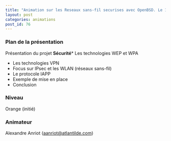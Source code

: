 ```yaml
---
title: "Animation sur les Reseaux sans-fil securises avec OpenBSD. Le 19/05/2006."
layout: post
categories: animations
post_id: 76
---
```


### Plan de la présentation ###

Présentation du projet **Sécurité*** Les technologies WEP et WPA

* Les technologies VPN
* Focus sur IPsec et les WLAN (réseaux sans-fil)
* Le protocole IAPP
* Exemple de mise en place
* Conclusion


### Niveau ###

Orange (initié)



### Animateur ###

Alexandre Anriot (<aanriot@atlantilde.com>)